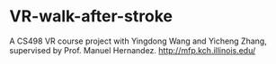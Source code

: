# VR-walk-after-stroke
A CS498 VR course project with Yingdong Wang and Yicheng Zhang, supervised by Prof. Manuel Hernandez.
http://mfp.kch.illinois.edu/
